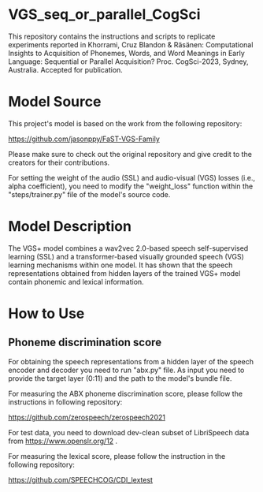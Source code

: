 # VGS_seq_or_parallel_CogSci

This repository contains the instructions and scripts to replicate experiments reported in Khorrami, Cruz Blandon & Räsänen: Computational Insights to Acquisition of Phonemes, Words, and Word Meanings in Early Language: Sequential or Parallel Acquisition? Proc. CogSci-2023, Sydney, Australia. Accepted for publication. 

# Model Source

This project's model is based on the work from the following repository:

https://github.com/jasonppy/FaST-VGS-Family

Please make sure to check out the original repository and give credit to the creators for their contributions. 

For setting the weight of the audio (SSL) and audio-visual (VGS) losses (i.e., alpha coefficient), you need to modify the "weight_loss" function within the "steps/trainer.py" file of the model's source code. 

# Model Description

The VGS+ model combines a wav2vec 2.0-based speech self-supervised learning (SSL) and a transformer-based visually grounded speech (VGS) learning mechanisms within one model. It has shown that the speech representations obtained from hidden layers of the trained VGS+ model contain phonemic and lexical information. 

# How to Use

## Phoneme discrimination score

For obtaining the speech representations from a hidden layer of the speech encoder and decoder you need to run "abx.py" file. As input you need to provide the target layer (0:11) and the path to the model's bundle file.

For measuring the ABX phoneme discrimination score, please follow the instructions in following repository:

https://github.com/zerospeech/zerospeech2021

For test data, you need to download dev-clean subset of LibriSpeech data from https://www.openslr.org/12 .

For measuring the lexical score, please follow the instruction in the following repository:

https://github.com/SPEECHCOG/CDI_lextest


